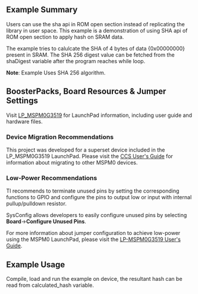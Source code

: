 ## Example Summary
Users can use the sha api in ROM open section instead of replicating the library in user space. 
This example is a demonstration of using SHA api of ROM open section to apply hash on SRAM data.

The example tries to calulcate the SHA of 4 bytes of data {0x00000000} present in SRAM.
The SHA 256 digest value can be fetched from the shaDigest variable after the program reaches while loop.

**Note**: Example Uses SHA 256 algorithm.

## BoosterPacks, Board Resources & Jumper Settings

Visit [LP_MSPM0G3519](https://www.ti.com/tool/LP-MSPM0G3519) for LaunchPad information, including user guide and hardware files.

### Device Migration Recommendations
This project was developed for a superset device included in the LP_MSPM0G3519 LaunchPad. Please
visit the [CCS User's Guide](https://software-dl.ti.com/msp430/esd/MSPM0-SDK/latest/docs/english/tools/ccs_ide_guide/doc_guide/doc_guide-srcs/ccs_ide_guide.html#manual-migration)
for information about migrating to other MSPM0 devices.

### Low-Power Recommendations
TI recommends to terminate unused pins by setting the corresponding functions to
GPIO and configure the pins to output low or input with internal
pullup/pulldown resistor.

SysConfig allows developers to easily configure unused pins by selecting **Board**→**Configure Unused Pins**.

For more information about jumper configuration to achieve low-power using the
MSPM0 LaunchPad, please visit the [LP-MSPM0G3519 User's Guide](https://www.ti.com/lit/slau908).

## Example Usage
Compile, load and run the example on device, the resultant hash can be read from calculated_hash variable. 

